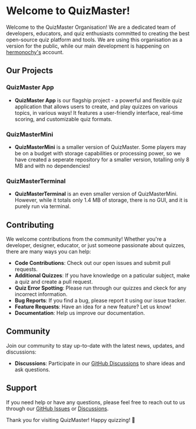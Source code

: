 # Welcome to QuizMaster!

Welcome to the QuizMaster Organisation! We are a dedicated team of developers, educators, and quiz enthusiasts committed to creating the best open-source quiz platform and tools. We are using this organisation as a version for the public, while our main development is happening on [hermonochy's](https://github.com/hermonochy/QuizMaster) account.

## Our Projects

### QuizMaster App

- **QuizMaster App** is our flagship project - a powerful and flexible quiz application that allows users to create, and play quizzes on various topics, in various ways! It features a user-friendly interface, real-time scoring, and customizable quiz formats.

### QuizMasterMini

- **QuizMasterMini** is a smaller version of QuizMaster. Some players may be on a budget with storage capabilities or processing power, so we have created a seperate repository for a smaller version, totalling only 8 MB and with no dependencies!

### QuizMasterTerminal

- **QuizMasterTerminal** is an even smaller version of QuizMasterMini. However, while it totals only 1.4 MB of storage, there is no GUI, and it is purely run via terminal.

## Contributing

We welcome contributions from the community! Whether you're a developer, designer, educator, or just someone passionate about quizzes, there are many ways you can help:

- **Code Contributions**: Check out our open issues and submit pull requests.
- **Additional Quizzes**: If you have knowledge on a paticular subject, make a quiz and create a pull request.
- **Quiz Error Spotting**: Please run through our quizzes and ckeck for any incorrect information.
- **Bug Reports**: If you find a bug, please report it using our issue tracker.
- **Feature Requests**: Have an idea for a new feature? Let us know!
- **Documentation**: Help us improve our documentation.

## Community

Join our community to stay up-to-date with the latest news, updates, and discussions:

- **Discussions**: Participate in our [GitHub Discussions](https://github.com/orgs/QuizMaster-organisation/discussions) to share ideas and ask questions.

## Support

If you need help or have any questions, please feel free to reach out to us through our [GitHub Issues](https://github.com/hermonochy/QuizMaster/issues) or [Discussions](https://github.com/orgs/QuizMaster-organisation/discussions).

Thank you for visiting QuizMaster! Happy quizzing! 🎉
